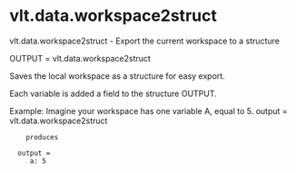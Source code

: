 # vlt.data.workspace2struct

  vlt.data.workspace2struct - Export the current workspace to a structure
 
   OUTPUT = vlt.data.workspace2struct
 
   Saves the local workspace as a structure for easy export.
   
   Each variable is added a field to the structure OUTPUT.
 
   Example:
      Imagine your workspace has one variable A, equal to 5.
      output = vlt.data.workspace2struct
 
        produces
 
      output = 
         a: 5
